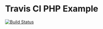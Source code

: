 Travis CI PHP Example
===========

[![Build Status](https://travis-ci.org/walaa106/travis-ci-php-example.svg?branch=master)](https://travis-ci.org/walaa106/travis-ci-php-example)
